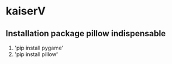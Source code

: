 # kaiserV
## Installation package pillow indispensable 

1. 'pip install pygame' 
2. 'pip install pillow'

